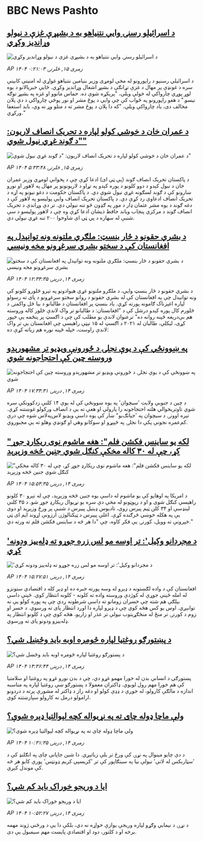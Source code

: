 # BBC News Pashto## [د اسرائيلو رسنۍ وايي نتنياهو به د بشپړې غزې د نيولو وړانديز وکړي](https://www.bbc.com/pashto/articles/cn9215v9g4eo?at_medium=RSS&at_campaign=rss?at_campaign=githubrss)![د اسرائيلو رسنۍ وايي نتنياهو به د بشپړې غزې د نيولو وړانديز وکړي](https://ichef.bbci.co.uk/ace/ws/240/cpsprodpb/5ec9/live/e2ad7210-7260-11f0-af20-030418be2ca5.jpg)_AP ۱۴۰۴ زمری ۱۵, څلرنۍ ۰:۲۱:۰۳_د اسرائيلي رسنيو د راپورونو له مخې لومړی وزير بنيامين نتنياهو غواړي له امنيتي کابينې سره د غونډې پر مهال د غزې تړانګې د بشپړ اشغال وړانديز وکړي. ځايي خبريالانو د يوه لوړ پوړي چارواکي له خولي ويلي، "پرېکړه شوې ده. حماس ماتوو او غزه په بشپړ توګه نيسو." د هغو راپورونو په ځواب کې چې وايي د پوځ مشر او نور پوځي چارواکي د دې پلان مخالف دی، ياد چارواکي ويلي، "که دا پلان د پوځ مشر ته د منلو وړ نه وي، باید استعفا ورکړي."## [د عمران خان د خوشي کولو لپاره د تحریک انصاف لاريون: "د ګوند غړي نيول شوي"](https://www.bbc.com/pashto/articles/cx2q70jqzplo?at_medium=RSS&at_campaign=rss?at_campaign=githubrss)![د عمران خان د خوشي کولو لپاره د تحریک انصاف لاريون: "د ګوند غړي نيول شوي"](https://ichef.bbci.co.uk/ace/ws/240/cpsprodpb/f580/live/a1e88640-7286-11f0-8dbd-f3d32ebd3327.jpg)_AP ۱۴۰۴ زمری ۱۵, څلرنۍ ۵:۳۳:۴۸_د پاکستان تحریک انصاف ګوند (پي ټي ای) ادعا کړې چې د پخواني لومړي وزير عمران خان د نيول کېدو د دوو کلونو د پوره کېدو په تړاو د لاريونونو پر مهال په لاهور او نورو ښارونو کې د ګوند لسګونه غړي نيول شوي دي. د پاکستان حکومت د دغو نيونو په اړه د تحریک انصاف ادعاوې رد کړې دي. د پاکستان تحريک انصاف وايي پوليسو په لاهور کې د دغه ګوند د يوه مشر عثمان ډار د مور په ګډون څو تنه نيولي دي. تر دې وړاندې د تحریک انصاف ګوند د مرکزي پنجاب وياند حافظ ذيشان ادعا کړې وه چې د لاهور پوليسو د سې شنبې له سهاره د پي ټي ای شاوخوا ۲۰۰ تنه غړي نيولي دي.## [د بشري حقونو د څار بنسټ: ملګري ملتونه ونه توانېدل په افغانستان کې د سختو بشري سرغړونو مخه ونیسي](https://www.bbc.com/pashto/articles/c4gzrl4prwko?at_medium=RSS&at_campaign=rss?at_campaign=githubrss)![د بشري حقونو د څار بنسټ: ملګري ملتونه ونه توانېدل په افغانستان کې د سختو بشري سرغړونو مخه ونیسي](https://ichef.bbci.co.uk/ace/ws/240/cpsprodpb/9d30/live/f56fffd0-720b-11f0-89ea-4d6f9851f623.jpg)_AP ۱۴۰۴ زمری ۱۴, درېنۍ ۱۲:۳۴:۳۵_د بشري حقونو د څار بنسټ وايي، د ملګرو ملتونو غړي هېوادونو په تېرو څلورو کلونو کې ونه توانېدل چې په افغانستان کې له بشري حقونو د روانو سختو سرغړونو د پای ته رسولو لپاره اغېزناک ګامونه پورته کړي.
یاد بنسټ پر افغانستان د طالبانو د بیا ځل واکمنۍ د څلورم کال پوره کېدو درشل کې د "افغانستان: د طالبانو تر واک لاندې څلور کاله وروسته هم بې‌درېغه ځپنه روانه ده" ترعنوان لاندې یو مطلب کې چې  د اګسټ پر پنځمه یې خپور کړی، لیکلي، طالبان له ۲۰۲۱ د اګسټ له ۱۵ نېټې راهیسې چې افغانستان یې تر واک لاندې راوست، خپله ځپنه نوره هم زیاته کړې ده:## [په ښوونځي کې د یوې نجلۍ د ځورونې ویډيو تر مشهورېدو وروسته چین کې احتجاجونه شوي](https://www.bbc.com/pashto/articles/c05enm13pgdo?at_medium=RSS&at_campaign=rss?at_campaign=githubrss)![په ښوونځي کې د یوې نجلۍ د ځورونې ویډيو تر مشهورېدو وروسته چین کې احتجاجونه شوي](https://ichef.bbci.co.uk/ace/ws/240/cpsprodpb/56a2/live/c9eb5020-71d5-11f0-bb15-e58cf64b3661.jpg)_AP ۱۴۰۴ زمری ۱۴, درېنۍ ۱۷:۳۴:۳۱_د چین د جنوبي ولایت 'سیچوان' په یوه ښوونځي کې له یوې ۱۴ کلنې زدکوونکې سره شوي تاوتریخوالي هلته احتجاجونه را پارولي او هغې ته یې د انصاف ورکولو غوښتنه کړې.
تېره اوونۍ د سیچوان په 'جیانګ‌یو" ښار کې یوه داسې ویډيو لاس‌په‌لاس شوه چې درې کم‌عمره نجونې پکې دا نجلۍ په څپېړو او سوکانو وهي او ګونډې وهلو ته یې مجبوروي.## ["لکه یو ساینس فکشن فلم": هغه ماشوم نوی ریکارډ جوړ کړ، چې له ۳۰ کاله مخکې کنګل شوي جنین څخه وزېږېد](https://www.bbc.com/pashto/articles/c0r75zp8ryro?at_medium=RSS&at_campaign=rss?at_campaign=githubrss)!["لکه یو ساینس فکشن فلم": هغه ماشوم نوی ریکارډ جوړ کړ، چې له ۳۰ کاله مخکې کنګل شوي جنین څخه وزېږېد](https://ichef.bbci.co.uk/ace/ws/240/cpsprodpb/895e/live/19392a80-7212-11f0-89ea-4d6f9851f623.png)_AP ۱۴۰۴ زمری ۱۴, درېنۍ ۱۵:۵۴:۳۵_د امریکا په اوهایو کې یو ماشوم له داسې یوه جنین څخه وزېږېد، چې له تېرو ۳۰ کلونو راهیسې کنګل شوی و او د رپوټونو له مخې دې سره یو نړیوال ریکارډ جوړ شو.
د ۳۵ کلنې لینډسې او ۳۴ کلن ټیم پیرس زوی، تادیوس ډینیل پییرس د شنبې پر ورځ وزېږېد او دوی یې په هکله خوښي څرګنده کړې.
اغلې پییرس د ټیکنالوژۍ ارزونې اړوند ایم ای ټي خپرونې ته وویل، کورنۍ یې فکر کاوه، چې "دا هر څه د ساینس فکشن فلم ته ورته دي."## ['د مجردانو وکیل': تر اوسه مو لس زره جوړو ته ډله‌يیز ودونه کړي](https://www.bbc.com/pashto/articles/cj9wny9gr7jo?at_medium=RSS&at_campaign=rss?at_campaign=githubrss)!['د مجردانو وکیل': تر اوسه مو لس زره جوړو ته ډله‌يیز ودونه کړي](https://ichef.bbci.co.uk/ace/ws/240/cpsprodpb/c9cb/live/6c79cd40-6d48-11f0-907e-6f408d8b44f9.png)_AP ۱۴۰۴ زمری ۱۴, درېنۍ ۱۵:۲۷:۵۱_افغانستان کې د واده لګښتونه د ډېرو له وسه پورته خبره ده او ډېر کله د اقتصادي ستونزو له امله ځینې جوړې له کوژدې وروسته واده ته کلونه - کلونه انتظار کوي. ځینې داسې بېلګې هم شته چې خسران زومانو ته داسې شرطونه ږدي چې په پوره کولو یې نه توانېږي. اوس یو کس هڅه کوي چې د ډېرو لپاره دا اوږد انتظار پای ته ورسوي. د خسر او زوم د کورنۍ تر منځ له منځګړیتوب نیولې تر عذر او زاریو، هڅه کوي چې د کلونو انتظار په ډله‌ییزو ودونو پای ته ورسوي.## [د پښتورګو روغتیا لپاره څومره اوبه باید وڅښل شي؟](https://www.bbc.com/pashto/articles/c5y2gx4nx2yo?at_medium=RSS&at_campaign=rss?at_campaign=githubrss)![د پښتورګو روغتیا لپاره څومره اوبه باید وڅښل شي؟](https://ichef.bbci.co.uk/ace/ws/240/cpsprodpb/f9c5/live/852af3c0-71fb-11f0-89ea-4d6f9851f623.jpg)_AP ۱۴۰۴ زمری ۱۴, درېنۍ ۱۴:۳۶:۴۴_پښتورګي د انساني بدن له خورا مهمو غړو دي، چې د بدن نورو غړو په روغتیا او سلامتیا کې هم خورا مهم رول لوبوي. ډاکتران معمولا د پښتورګو ښې روغتیا لپاره په مناسبه اندازه د مالګې کارولو، له خوږې د ډډې کولو او دغه راز د ډاکتر له مشورې پرته د دردونو ارامولو درمل نه کارولو سپارښتنه کوي.## [ولې ماچا ډوله چای ته په نړیواله کچه لېوالتیا ډېره شوې؟](https://www.bbc.com/pashto/articles/c9395kz82gpo?at_medium=RSS&at_campaign=rss?at_campaign=githubrss)![ولې ماچا ډوله چای ته په نړیواله کچه لېوالتیا ډېره شوې؟](https://ichef.bbci.co.uk/ace/ws/240/cpsprodpb/743a/live/34af8eb0-71e7-11f0-89ea-4d6f9851f623.jpg)_AP ۱۴۰۴ زمری ۱۴, درېنۍ ۱۰:۳۱:۳۵_د دې چایو مینوال په نړۍ کې ورځ تر بلې زیاتېږي. دا شین جاپانی چای په انګلنډ کې د 'سټاربکس له لاتې' نیولې بیا په سینګاپور کې تر 'کریسپي کریم ډونټس' پورې کابو هر څه کې موندل کېږي.## [ایا د وریجو خوراک باید کم شي؟](https://www.bbc.com/pashto/articles/c307gpzdlm5o?at_medium=RSS&at_campaign=rss?at_campaign=githubrss)![ایا د وریجو خوراک باید کم شي؟](https://ichef.bbci.co.uk/ace/ws/240/cpsprodpb/f795/live/2c1205f0-71ea-11f0-89ea-4d6f9851f623.jpg)_AP ۱۴۰۴ زمری ۱۴, درېنۍ ۱۰:۵۲:۲۷_د نړۍ د نیمايي وګړو لپاره وریجې یوازې خواړه نه دي، بلکې دا یې د ورځني ژوند مهمه برخه او د کلتور، دود او اقتصادي پایښت مهم سیمبول یې دی.